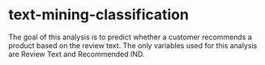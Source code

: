 # text-mining-classification
The goal of this analysis is to predict whether a customer recommends a product based on the review text. The only variables used for this analysis are Review Text and Recommended IND.

